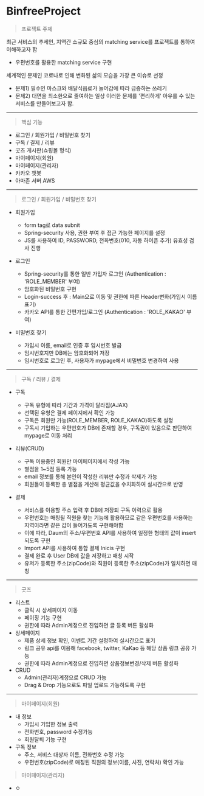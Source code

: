 # BinfreeProject

> 프로젝트 주제

최근 서비스의 추세인, 지역간 소규모 중심의 matching service를 프로젝트를 통하여 이해하고자 함
- 우편번호를 활용한 matching service 구현

세계적인 문제인 코로나로 인해 변화된 삶의 모습을 가장 큰 이슈로 선정
- 문제1) 필수인 마스크와 배달식음료가 늘어감에 따라 급증하는 쓰레기
- 문제2) 대면을 최소한으로 줄여하는 일상
이러한 문제를 '편리하게' 아우를 수 있는 서비스를 만들어보고자 함.


***

> 핵심 기능
  * 로그인 / 회원가입 / 비밀번호 찾기
  * 구독 / 결제 / 리뷰
  * 굿즈 게시판(쇼핑몰 형식)
  * 마이페이지(회원)
  * 마이페이지(관리자)
  * 카카오 챗봇
  * 아마존 서버 AWS
  
***

>  로그인 / 회원가입 / 비밀번호 찾기
- 회원가입
  - form tag로 data subnit
  - Spring-security 사용, 권한 부여 후 접근 가능한 페이지를 설정
  - JS를 사용하여 ID, PASSWORD, 전화번호(010, 자동 하이픈 추가) 유효성 검사 진행
  
- 로그인
  - Spring-security를 통한 일반 가입자 로그인 (Authentication : 'ROLE_MEMBER' 부여)
  - 암호화된 비밀번호 구현
  - Login-success 후 : Main으로 이동 및 권한에 따른 Header변화(가입시 이름 표기)
  - 카카오 API를 통한 간편가입/로그인 (Authentication : 'ROLE_KAKAO' 부여)
  
- 비밀번호 찾기
  - 가입시 이름, email로 인증 후 임시번호 발급
  - 임시번호지만 DB에는 암호화되어 저장
  - 임시번호로 로그인 후, 사용자가 mypage에서 비밀번호 변경하여 사용
  
***

> 구독 / 리뷰 / 결제 
- 구독
  - 구독 유형에 따라 기간과 가격이 달라짐(AJAX)
  - 선택된 유형은 결제 페이지에서 확인 가능
  - 구독은 회원만 가능(ROLE_MEMBER, ROLE_KAKAO)하도록 설정
  - 구독시 기입하는 우편번호가 DB에 존재할 경우, 구독권이 있음으로 판단하여 mypage로 이동 처리
  
- 리뷰(CRUD)
  - 구독 이용중인 회원만 마이페이지에서 작성 가능
  - 별점을 1~5점 등록 가능
  - email 정보를 통해 본인이 작성한 리뷰만 수정과 삭제가 가능
  - 회원들이 등록한 총 별점을 계산해 평균값을 수치화하여 실시간으로 반영

- 결제
  - 서비스를 이용할 주소 입력 후 DB에 저장되 구독 이력으로 활용
  - 우편번호는 매칭될 직원을 찾는 기능에 활용하므로 같은 우편번호를 사용하는 지역이라면 같은 값이 들어가도록 구현해야함
  - 이에 따라, Daum의 주소/우편번호 API를 사용하여 일정한 형태의 값이 insert되도록 구현
  - Import API를 사용하여 통합 결제 Inicis 구현
  - 결제 완료 후 User DB에 값을 저장하고 매칭 시작
  - 유저가 등록한 주소(zipCode)와 직원이 등록한 주소(zipCode)가 일치하면 매칭
  
***

> 굿즈
 - 리스트
   - 클릭 시 상세피이지 이동
   - 페이징 기능 구현
   - 권한에 따라 Admin계정으로 진입하면 글 등록 버튼 활성화
 - 상세페이지
   - 제품 상세 정보 확인, 이벤트 기간 설정하여 실시간으로 표기
   - 링크 공유 api를 이용해 facebook, twitter, KaKao 등 해당 상품 링크 공유 가능
   - 권한에 따라 Admin계정으로 진입하면 상품정보변경/삭제 버튼 활성화
 - CRUD
   - Admin(관리자)계정으로 CRUD 가능
   - Drag & Drop 기능으로도 파일 업로드 가능하도록 구현

***

> 마이페이지(회원)
- 내 정보
  - 가입시 기입한 정보 출력
  - 전화번호, password 수정가능
  - 회원탈퇴 기능 구현
- 구독 정보
  - 주소, 서비스 대상자 이름, 전화번호 수정 가능
  - 우편번호(zipCode)로 매칭된 직원의 정보(이름, 사진, 연락처) 확인 가능
  
> 마이페이지(관리자)
- ㅇ

